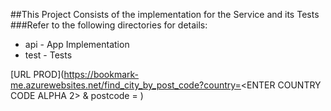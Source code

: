 ##This Project Consists of the implementation for the Service and its Tests
###Refer to the following directories for details:
- api - App Implementation
- test - Tests

[URL PROD](https://bookmark-me.azurewebsites.net/find_city_by_post_code?country=<ENTER COUNTRY CODE ALPHA 2> & postcode = <ENTER POSTCODE INT>)